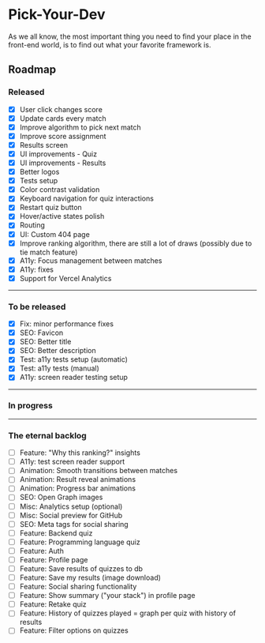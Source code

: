 # Pick-Your-Dev

As we all know, the most important thing you need to find your place in the front-end world, is to find out what your favorite framework is.

## Roadmap

### Released

- [x] User click changes score
- [x] Update cards every match
- [x] Improve algorithm to pick next match
- [x] Improve score assignment
- [x] Results screen
- [x] UI improvements - Quiz
- [x] UI improvements - Results
- [x] Better logos
- [x] Tests setup
- [x] Color contrast validation
- [x] Keyboard navigation for quiz interactions
- [x] Restart quiz button
- [x] Hover/active states polish
- [x] Routing
- [x] UI: Custom 404 page
- [x] Improve ranking algorithm, there are still a lot of draws (possibly due to tie match feature)
- [x] A11y: Focus management between matches
- [x] A11y: fixes
- [x] Support for Vercel Analytics

---

### To be released

- [x] Fix: minor performance fixes
- [x] SEO: Favicon
- [x] SEO: Better title
- [x] SEO: Better description
- [x] Test: a11y tests setup (automatic)
- [x] Test: a11y tests (manual)
- [x] A11y: screen reader testing setup

---

### In progress

---

### The eternal backlog

- [ ] Feature: "Why this ranking?" insights
- [ ] A11y: test screen reader support
- [ ] Animation: Smooth transitions between matches
- [ ] Animation: Result reveal animations
- [ ] Animation: Progress bar animations
- [ ] SEO: Open Graph images
- [ ] Misc: Analytics setup (optional)
- [ ] Misc: Social preview for GitHub
- [ ] SEO: Meta tags for social sharing
- [ ] Feature: Backend quiz
- [ ] Feature: Programming language quiz
- [ ] Feature: Auth
- [ ] Feature: Profile page
- [ ] Feature: Save results of quizzes to db
- [ ] Feature: Save my results (image download)
- [ ] Feature: Social sharing functionality
- [ ] Feature: Show summary ("your stack") in profile page
- [ ] Feature: Retake quiz
- [ ] Feature: History of quizzes played = graph per quiz with history of results
- [ ] Feature: Filter options on quizzes
